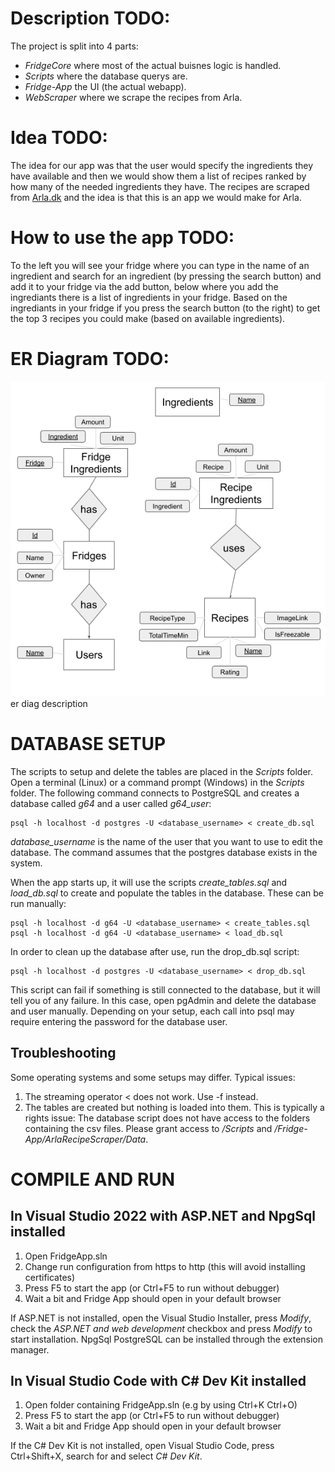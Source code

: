 # Description TODO:
The project is split into 4 parts:

* _FridgeCore_ where most of the actual buisnes logic is handled. 
* _Scripts_ where the database querys are.
* _Fridge-App_ the UI (the actual webapp).
* _WebScraper_ where we scrape the recipes from Arla.

# Idea TODO:
The idea for our app was that the user would specify the ingredients they have available and then we would show them a list of recipes ranked by how many of the needed ingredients they have. The recipes are scraped from [Arla.dk](https://www.arla.dk/opskrifter/) and the idea is that this is an app we would make for Arla.

# How to use the app TODO:
To the left you will see your fridge where you can type in the name of an ingredient and search for an ingredient (by pressing the search button) and add it to your fridge via the add button, below where you add the ingrediants there is a list of ingredients in your fridge.
Based on the ingrediants in your fridge if you press the search button (to the right) to get the top 3 recipes you could make (based on available ingredients).

# ER Diagram TODO:
![.ERDiagram.png](https://github.com/Aether6969/Fridge-App/blob/master/ERDiagram.png)
er diag description

# DATABASE SETUP
The scripts to setup and delete the tables are placed in the _Scripts_ folder. Open a terminal (Linux) or a command prompt (Windows) in the _Scripts_ folder. The following command connects to PostgreSQL and creates a database called _g64_ and a user called _g64_user_:

    psql -h localhost -d postgres -U <database_username> < create_db.sql 

_database_username_ is the name of the user that you want to use to edit the database. The command assumes that the postgres database exists in the system.

When the app starts up, it will use the scripts _create_tables.sql_ and _load_db.sql_ to create and populate the tables in the database. These can be run manually:

    psql -h localhost -d g64 -U <database_username> < create_tables.sql 
    psql -h localhost -d g64 -U <database_username> < load_db.sql 

In order to clean up the database after use, run the drop_db.sql script:

    psql -h localhost -d postgres -U <database_username> < drop_db.sql 

This script can fail if something is still connected to the database, but it will tell you of any failure. In this case, open pgAdmin and delete the database and user manually.
Depending on your setup, each call into psql may require entering the password for the database user.

## Troubleshooting
Some operating systems and some setups may differ. Typical issues:

1) The streaming operator < does not work. Use -f instead.
2) The tables are created but nothing is loaded into them. This is typically a rights issue: The database script does not have access to the folders containing the csv files. Please grant access to _/Scripts_ and _/Fridge-App/ArlaRecipeScraper/Data_.

# COMPILE AND RUN

## In Visual Studio 2022 with ASP.NET and NpgSql installed

1) Open FridgeApp.sln
2) Change run configuration from https to http (this will avoid installing certificates)
3) Press F5 to start the app (or Ctrl+F5 to run without debugger)
4) Wait a bit and Fridge App should open in your default browser

If ASP.NET is not installed, open the Visual Studio Installer, press _Modify_, check the _ASP.NET and web development_ checkbox and press _Modify_ to start installation.
NpgSql PostgreSQL can be installed through the extension manager.

## In Visual Studio Code with C# Dev Kit installed

1) Open folder containing FridgeApp.sln (e.g by using Ctrl+K Ctrl+O)
2) Press F5 to start the app (or Ctrl+F5 to run without debugger)
3) Wait a bit and Fridge App should open in your default browser

If the C# Dev Kit is not installed, open Visual Studio Code, press Ctrl+Shift+X, search for and select _C# Dev Kit_.

